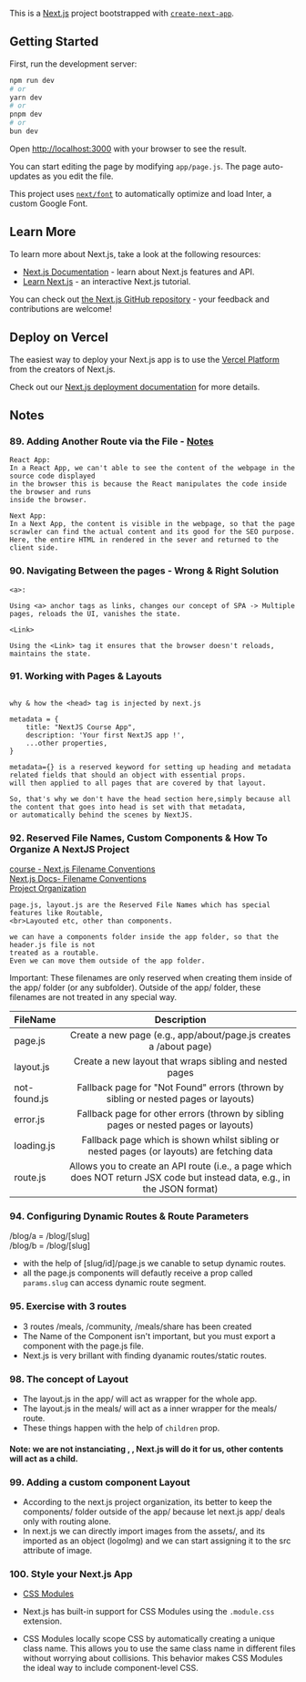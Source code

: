 This is a [Next.js](https://nextjs.org/) project bootstrapped with [`create-next-app`](https://github.com/vercel/next.js/tree/canary/packages/create-next-app).

## Getting Started

First, run the development server:

```bash
npm run dev
# or
yarn dev
# or
pnpm dev
# or
bun dev
```

Open [http://localhost:3000](http://localhost:3000) with your browser to see the result.

You can start editing the page by modifying `app/page.js`. The page auto-updates as you edit the file.

This project uses [`next/font`](https://nextjs.org/docs/basic-features/font-optimization) to automatically optimize and load Inter, a custom Google Font.

## Learn More

To learn more about Next.js, take a look at the following resources:

- [Next.js Documentation](https://nextjs.org/docs) - learn about Next.js features and API.
- [Learn Next.js](https://nextjs.org/learn) - an interactive Next.js tutorial.

You can check out [the Next.js GitHub repository](https://github.com/vercel/next.js/) - your feedback and contributions are welcome!

## Deploy on Vercel

The easiest way to deploy your Next.js app is to use the [Vercel Platform](https://vercel.com/new?utm_medium=default-template&filter=next.js&utm_source=create-next-app&utm_campaign=create-next-app-readme) from the creators of Next.js.

Check out our [Next.js deployment documentation](https://nextjs.org/docs/deployment) for more details.


## Notes

### 89. Adding Another Route via the File  - [Notes](https://www.udemy.com/course/nextjs-react-the-complete-guide/learn/lecture/41159644#notes)

```
React App:
In a React App, we can't able to see the content of the webpage in the source code displayed 
in the browser this is because the React manipulates the code inside the browser and runs 
inside the browser.

Next App:
In a Next App, the content is visible in the webpage, so that the page scrawler can find the actual content and its good for the SEO purpose.
Here, the entire HTML in rendered in the sever and returned to the client side.

```


### 90. Navigating Between the pages - Wrong & Right Solution

```
<a>:

Using <a> anchor tags as links, changes our concept of SPA -> Multiple pages, reloads the UI, vanishes the state.

<Link>

Using the <Link> tag it ensures that the browser doesn't reloads, maintains the state.

```

### 91. Working with Pages & Layouts


```

why & how the <head> tag is injected by next.js 

metadata = {
    title: "NextJS Course App",
    description: 'Your first NextJS app !',
    ...other properties,
}

metadata={} is a reserved keyword for setting up heading and metadata related fields that should an object with essential props.
will then applied to all pages that are covered by that layout.

So, that's why we don't have the head section here,simply because all the content that goes into head is set with that metadata,
or automatically behind the scenes by NextJS.

```


### 92. Reserved File Names, Custom Components & How To Organize A NextJS Project
[course - Next.js Filename Conventions](https://www.udemy.com/course/nextjs-react-the-complete-guide/learn/lecture/41161954#notes) <br/>
[Next.js Docs- Filename Conventions](https://nextjs.org/docs/app/api-reference/file-conventions)<br/>
[Project Organization](https://nextjs.org/docs/app/building-your-application/routing/colocation)<br/>

```
page.js, layout.js are the Reserved File Names which has special features like Routable, 
<br>Layouted etc, other than components.

we can have a components folder inside the app folder, so that the header.js file is not 
treated as a routable.
Even we can move them outside of the app folder.

```
Important: These filenames are only reserved when creating them inside of the app/ folder (or any subfolder). Outside of the app/ folder, these filenames are not treated in any special way.

| FileName    | Description |
| :---        |    :----:   |  
| page.js     | Create a new page (e.g., app/about/page.js creates a <your-domain>/about page)       | 
| layout.js   | Create a new layout that wraps sibling and nested pages        | 
| not-found.js | Fallback page for "Not Found" errors (thrown by sibling or nested pages or layouts) |
| error.js |   Fallback page for other errors (thrown by sibling pages or nested pages or layouts) |
|loading.js | Fallback page which is shown whilst sibling or nested pages (or layouts) are fetching data |
|route.js | Allows you to create an API route (i.e., a page which does NOT return JSX code but instead data, e.g., in the JSON format) |


### 94. Configuring Dynamic Routes & Route Parameters

/blog/a = /blog/[slug] </br>
/blog/b = /blog/[slug] </br>

- with the help of [slug/id]/page.js we canable to setup dynamic routes.
- all the page.js components will defautly receive a prop called ```params.slug``` can access dynamic route segment.


### 95. Exercise with 3 routes

- 3 routes /meals, /community, /meals/share has been created
- The Name of the Component isn't important, but you must export a component with the page.js file.
- Next.js is very brillant with finding dyanamic routes/static routes.

### 98. The concept of Layout

- The layout.js in the app/ will act as wrapper for the whole app.
- The layout.js in the meals/ will act as a inner wrapper for the meals/ route.
- These things happen with the help of ```children``` prop.
#### Note: we are not instanciating <MealsLayout>, <Layout>, Next.js will do it for us, other contents will act as a child.

### 99. Adding a custom component Layout

- According to the next.js project organization, its better to keep the components/ folder outside of the app/  because let next.js app/ deals only with routing alone.
- In next.js we can directly import images from the assets/, and its imported as an object (logoImg) and we can start assigning it to the src attribute of image.


### 100. Style your Next.js App

- [CSS Modules](https://nextjs.org/docs/app/building-your-application/styling/css)


- Next.js has built-in support for CSS Modules using the ```.module.css``` extension.

- CSS Modules locally scope CSS by automatically creating a unique class name. This allows you to use the same class name in different files without worrying about collisions. This behavior makes CSS Modules the ideal way to include component-level CSS.




